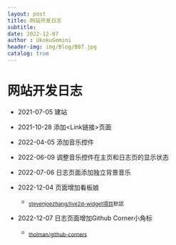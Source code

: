 ```yaml
---
layout: post
title: 网站开发日志
subtitle: 
date: 2022-12-07
author : UkokuGemini
header-img: img/Blog/B07.jpg
catalog: true
---
```


# 网站开发日志

 - 2021-07-05 建站

 - 2021-10-28 添加<Link链接>页面

 - 2022-04-05 添加音乐控件

 - 2022-06-09 调整音乐控件在主页和日志页的显示状态

 - 2022-07-06 日志页面添加独立背景音乐

 - 2022-12-04 页面增加看板娘
   - <sub>[stevenjoezhang/live2d-widget項目](https://github.com/stevenjoezhang/live2d-widget)默認</sub>
  
 - 2022-12-07 日志页面增加Github Corner小角标
     - <sub>[tholman/github-corners](https://github.com/tholman/github-corners)</sub>
